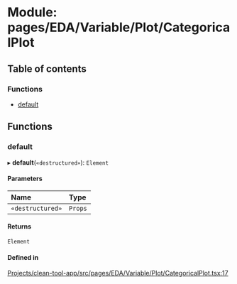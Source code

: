 # Module: pages/EDA/Variable/Plot/CategoricalPlot

## Table of contents

### Functions

- [default](../wiki/pages.EDA.Variable.Plot.CategoricalPlot#default)

## Functions

### default

▸ **default**(`«destructured»`): `Element`

#### Parameters

| Name | Type |
| :------ | :------ |
| `«destructured»` | `Props` |

#### Returns

`Element`

#### Defined in

[Projects/clean-tool-app/src/pages/EDA/Variable/Plot/CategoricalPlot.tsx:17](https://github.com/yuckyh/clean-tool-app/blob/e8c585b/src/pages/EDA/Variable/Plot/CategoricalPlot.tsx#L17)
